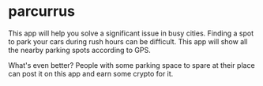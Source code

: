 # parcurrus

This app will help you solve a significant issue in busy cities. Finding a spot to park your cars during rush hours can be difficult. This app will show all the nearby parking spots according to GPS.

What's even better? People with some parking space to spare at their place can post it on this app and earn some crypto for it.